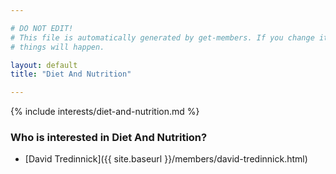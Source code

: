 ```yaml
---

# DO NOT EDIT!
# This file is automatically generated by get-members. If you change it, bad
# things will happen.

layout: default
title: "Diet And Nutrition"

---
```


{% include interests/diet-and-nutrition.md %}

### Who is interested in Diet And Nutrition?


* [David Tredinnick]({{ site.baseurl }}/members/david-tredinnick.html)
